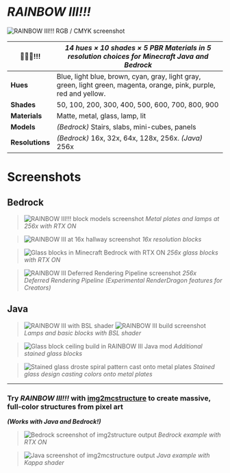 # __*RAINBOW III!!!*__
![RAINBOW III!!! RGB / CMYK screenshot](https://github.com/jasonjgardner/minecraft-rtx-rainbow/assets/1903667/b05c1a24-ef13-4e32-9a5b-1c4e4425257c)

| 🌈🌈🌈!!!      | _14 hues × 10 shades × 5 PBR Materials in 5 resolution choices for Minecraft Java and Bedrock_
|---------------	|---------------------------------------------------------------------------------------------------------------------	
|      **Hues** 	| Blue, light blue, brown, cyan, gray, light gray, green, light green, magenta, orange, pink, purple, red and yellow.
|    **Shades**   | 50, 100, 200, 300, 400, 500, 600, 700, 800, 900
| **Materials** 	| Matte, metal, glass, lamp, lit
|    **Models**   | _(Bedrock)_ Stairs, slabs, mini-cubes, panels 
| **Resolutions** | _(Bedrock)_ 16x, 32x, 64x, 128x, 256x. _(Java)_ 256x

# Screenshots
## Bedrock
> ![RAINBOW III!!! block models screenshot](https://github.com/jasonjgardner/minecraft-rtx-rainbow/assets/1903667/7b72e542-2585-4168-a467-9670217528ac)
> _Metal plates and lamps at 256x with RTX ON_

> ![RAINBOW III at 16x hallway screenshot](https://github.com/jasonjgardner/minecraft-rtx-rainbow/assets/1903667/dd762d9e-b501-4ac1-b1a2-fd14294f4d0d)
> _16x resolution blocks_

> ![Glass blocks in Minecraft Bedrock with RTX ON](https://github.com/jasonjgardner/minecraft-rtx-rainbow/assets/1903667/8c9a984d-76c9-440f-9421-fab8e378b524)
> _256x glass blocks with RTX ON_

> ![RAINBOW III Deferred Rendering Pipeline screenshot](https://github.com/jasonjgardner/minecraft-rtx-rainbow/assets/1903667/28e9a92a-60d9-428b-a01a-b9604b5b98aa)
> _256x Deferred Rendering Pipeline (Experimental RenderDragon features for Creators)_

## Java
> ![RAINBOW III with BSL shader](https://github.com/jasonjgardner/minecraft-rtx-rainbow/assets/1903667/418cd8d9-a93e-4677-ba10-9f71baa830c3)
> ![RAINBOW III build screenshot](https://github.com/jasonjgardner/minecraft-rtx-rainbow/assets/1903667/675326f9-9c43-4c22-81c3-32fcbaa7587e)
> _Lamps and basic blocks with BSL shader_

> ![Glass block ceiling build in RAINBOW III Java mod](https://github.com/jasonjgardner/minecraft-rtx-rainbow/assets/1903667/976b8d63-56bf-4115-b01b-6ec6c44878ce)
> _Additional stained glass blocks_

> ![Stained glass droste spiral pattern cast onto metal plates](https://github.com/jasonjgardner/minecraft-rtx-rainbow/assets/1903667/177bd8fb-3508-4c32-9b4c-5d9d9ca12bee)
> _Stained glass design casting colors onto metal plates_

---

### Try _RAINBOW III!!!_ with [img2mcstructure](https://github.com/jasonjgardner/img2mcstructure) to create massive, full-color structures from pixel art
**_(Works with Java and Bedrock!)_**
> ![Bedrock screenshot of img2structure output](https://github.com/jasonjgardner/minecraft-rtx-rainbow/assets/1903667/da83da7a-3979-413f-8bb9-e0d7fdf98321)
> _Bedrock example with RTX ON_

> ![Java screenshot of img2mcstructure output](https://github.com/jasonjgardner/minecraft-rtx-rainbow/assets/1903667/d3b36b4e-6867-4937-b4f8-84bcc8bc655e)
> _Java example with Kappa shader_
